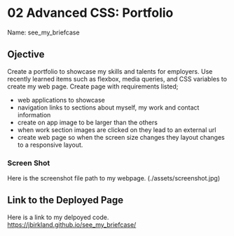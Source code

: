 # 02 Advanced CSS: Portfolio
Name: see_my_briefcase

## Ojective
Create a portfolio to showcase my skills and talents for employers. Use recently learned items such as flexbox, media queries, and CSS variables to create my web page. Create page with requirements listed;

- web applications to showcase
- navigation links to sections about myself, my work and contact information
- create on app image to be larger than the others
- when work section images are clicked on they lead to an external url
- create web page so when the screen size changes they layout changes to a responsive layout.

### Screen Shot
Here is the screenshot file path to my webpage.
(./assets/screenshot.jpg)



## Link to the Deployed Page

Here is a link to my delpoyed code. https://jbirkland.github.io/see_my_briefcase/